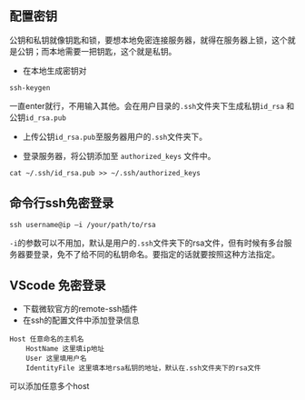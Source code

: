## 配置密钥
公钥和私钥就像钥匙和锁，要想本地免密连接服务器，就得在服务器上锁，这个就是公钥；而本地需要一把钥匙，这个就是私钥。
* 在本地生成密钥对
```
ssh-keygen
```
一直enter就行，不用输入其他。会在用户目录的`.ssh`文件夹下生成私钥`id_rsa` 和 公钥`id_rsa.pub`
* 上传公钥`id_rsa.pub`至服务器用户的`.ssh`文件夹下。

* 登录服务器，将公钥添加至 `authorized_keys` 文件中。

```
cat ~/.ssh/id_rsa.pub >> ~/.ssh/authorized_keys
```

## 命令行ssh免密登录
```
ssh username@ip –i /your/path/to/rsa
```
`-i`的参数可以不用加，默认是用户的`.ssh`文件夹下的rsa文件，但有时候有多台服务器要登录，免不了给不同的私钥命名。要指定的话就要按照这种方法指定。

## VScode 免密登录
* 下载微软官方的remote-ssh插件
* 在ssh的配置文件中添加登录信息

```
Host 任意命名的主机名
    HostName 这里填ip地址
    User 这里填用户名
    IdentityFile 这里填本地rsa私钥的地址，默认在.ssh文件夹下的rsa文件
```
可以添加任意多个host
